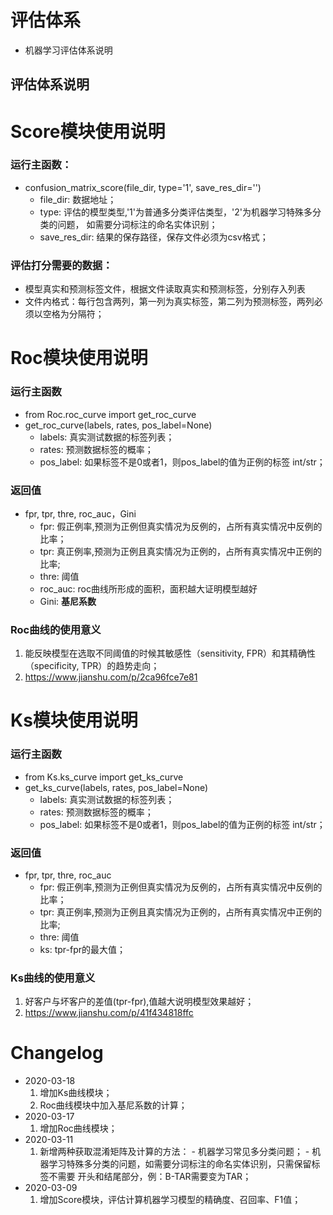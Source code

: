 # 评估体系

- 机器学习评估体系说明

## 评估体系说明

# Score模块使用说明
### 运行主函数：
- confusion_matrix_score(file_dir, type='1', save_res_dir='')
  - file_dir: 数据地址；
  - type: 评估的模型类型,'1'为普通多分类评估类型，'2'为机器学习特殊多分类的问题，
      如需要分词标注的命名实体识别；
  - save_res_dir: 结果的保存路径，保存文件必须为csv格式；

### 评估打分需要的数据：
- 模型真实和预测标签文件，根据文件读取真实和预测标签，分别存入列表
- 文件内格式：每行包含两列，第一列为真实标签，第二列为预测标签，两列必须以空格为分隔符；

# Roc模块使用说明
### 运行主函数
- from Roc.roc_curve import get_roc_curve
- get_roc_curve(labels, rates, pos_label=None)
  - labels: 真实测试数据的标签列表；
  - rates: 预测数据标签的概率；
  - pos_label: 如果标签不是0或者1，则pos_label的值为正例的标签 int/str；

### 返回值
- fpr, tpr, thre, roc_auc，Gini
  - fpr: 假正例率,预测为正例但真实情况为反例的，占所有真实情况中反例的比率；
  - tpr: 真正例率,预测为正例且真实情况为正例的，占所有真实情况中正例的比率;
  - thre: 阈值
  - roc_auc: roc曲线所形成的面积，面积越大证明模型越好
  - Gini: **基尼系数**

### Roc曲线的使用意义
1. 能反映模型在选取不同阈值的时候其敏感性（sensitivity, FPR）和其精确性（specificity, TPR）的趋势走向；
2. https://www.jianshu.com/p/2ca96fce7e81

# Ks模块使用说明
### 运行主函数
- from Ks.ks_curve import get_ks_curve
- get_ks_curve(labels, rates, pos_label=None)
  - labels: 真实测试数据的标签列表；
  - rates: 预测数据标签的概率；
  - pos_label: 如果标签不是0或者1，则pos_label的值为正例的标签 int/str；

### 返回值
- fpr, tpr, thre, roc_auc
  - fpr: 假正例率,预测为正例但真实情况为反例的，占所有真实情况中反例的比率；
  - tpr: 真正例率,预测为正例且真实情况为正例的，占所有真实情况中正例的比率;
  - thre: 阈值
  - ks: tpr-fpr的最大值；

### Ks曲线的使用意义
1. 好客户与坏客户的差值(tpr-fpr),值越大说明模型效果越好；
2. https://www.jianshu.com/p/41f434818ffc

# Changelog
- 2020-03-18
  1. 增加Ks曲线模块；
  2. Roc曲线模块中加入基尼系数的计算；
- 2020-03-17
  1. 增加Roc曲线模块；
- 2020-03-11
  1. 新增两种获取混淆矩阵及计算的方法：
         - 机器学习常见多分类问题；
         - 机器学习特殊多分类的问题，如需要分词标注的命名实体识别，只需保留标签不需要
           开头和结尾部分，例：B-TAR需要变为TAR；
- 2020-03-09
  1. 增加Score模块，评估计算机器学习模型的精确度、召回率、F1值；
